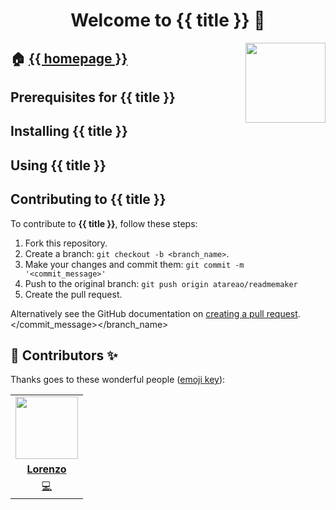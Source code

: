 
<!-- start project-info -->
<!--
user: {{ user }}
project: {{ project }}
title: {{ title }}
license: {{ license }}
icon: {{ icon }}
homepage: {{ homepage }}
--->
<!-- end project-info -->

<!-- start badges -->
<!-- end badges -->

<!-- start description -->
<h1 align="center">Welcome to <span id="title">{{ title }}</span> 👋</h1>
<p>
<a href="{{ homepage }}" id="homepage" rel="nofollow">
<img align="right" height="128" id="icon" src="{{ icon }}.svg" width="128"/>
</a>
</p>
<h2>🏠 <a href="" id="homepage">{{ homepage }}</a></h2>
<!-- end description -->

<!-- start prerequisites -->
## Prerequisites for <span id="title">{{ title }}</span>
<!-- end prerequisites -->

<!-- start installing -->
## Installing <span id="title">{{ title }}</span>

<!-- end installing -->

<!-- start using -->
## Using <span id="title">{{ title }}</span>

<!-- end using -->

<!-- start contributing -->
## Contributing to <span id="title">{{ title }}</span>

To contribute to **<span id="title">{{ title }}</span>**, follow these steps:

1. Fork this repository.
2. Create a branch: `git checkout -b <branch_name>`.
3. Make your changes and commit them: `git commit -m '<commit_message>'`
4. Push to the original branch: `git push origin atareao/readmemaker`
5. Create the pull request.

Alternatively see the GitHub documentation on [creating a pull request](https://help.github.com/en/github/collaborating-with-issues-and-pull-requests/creating-a-pull-request).
</commit_message></branch_name>
<!-- end contributing -->

<!-- start contributors -->
## 👤 Contributors ✨

Thanks goes to these wonderful people ([emoji key](https://allcontributors.org/docs/en/emoji-key)):
<!-- end contributors -->

<!-- start table-contributors -->
<table id="contributors">
    <tr id="info_avatar"><td id="atareao" align="center"><a href="https://github.com/atareao"><img src="https://avatars3.githubusercontent.com/u/298055?v=4" width="100px"/></a></td>
    </tr>
    <tr id="info_name"><td id="atareao" align="center"><a href="https://github.com/atareao"><strong>Lorenzo</strong></a></td></tr>
    <tr id="info_commit"><td id="atareao" align="center"><a href="/commits?author=atareao"><span id="role">💻</span></a></td></tr>
</table>
<!-- end table-contributors -->

